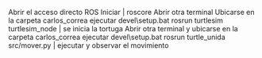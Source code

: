Abrir el acceso directo ROS
Iniciar | roscore
Abrir otra terminal
Ubicarse en la carpeta carlos_correa
ejecutar  devel\setup.bat
rosrun turtlesim turtlesim_node | se inicia la tortuga
Abrir otra terminal y ubicarse en la carpeta carlos_correa
ejecutar  devel\setup.bat
rosrun turtle_unida src/mover.py | ejecutar y observar el movimiento
